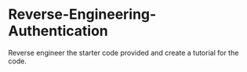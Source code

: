 # Reverse-Engineering-Authentication
Reverse engineer the starter code provided and create a tutorial for the code.
